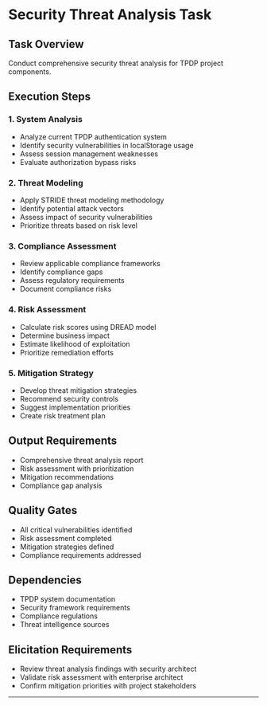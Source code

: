 # Security Threat Analysis Task

## Task Overview
Conduct comprehensive security threat analysis for TPDP project components.

## Execution Steps

### 1. System Analysis
- Analyze current TPDP authentication system
- Identify security vulnerabilities in localStorage usage
- Assess session management weaknesses
- Evaluate authorization bypass risks

### 2. Threat Modeling
- Apply STRIDE threat modeling methodology
- Identify potential attack vectors
- Assess impact of security vulnerabilities
- Prioritize threats based on risk level

### 3. Compliance Assessment
- Review applicable compliance frameworks
- Identify compliance gaps
- Assess regulatory requirements
- Document compliance risks

### 4. Risk Assessment
- Calculate risk scores using DREAD model
- Determine business impact
- Estimate likelihood of exploitation
- Prioritize remediation efforts

### 5. Mitigation Strategy
- Develop threat mitigation strategies
- Recommend security controls
- Suggest implementation priorities
- Create risk treatment plan

## Output Requirements
- Comprehensive threat analysis report
- Risk assessment with prioritization
- Mitigation recommendations
- Compliance gap analysis

## Quality Gates
- All critical vulnerabilities identified
- Risk assessment completed
- Mitigation strategies defined
- Compliance requirements addressed

## Dependencies
- TPDP system documentation
- Security framework requirements
- Compliance regulations
- Threat intelligence sources

## Elicitation Requirements
- Review threat analysis findings with security architect
- Validate risk assessment with enterprise architect
- Confirm mitigation priorities with project stakeholders
---
